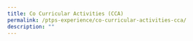 ```yaml
---
title: Co Curricular Activities (CCA)
permalink: /ptps-experience/co-curricular-activities-cca/
description: ""
---
```

